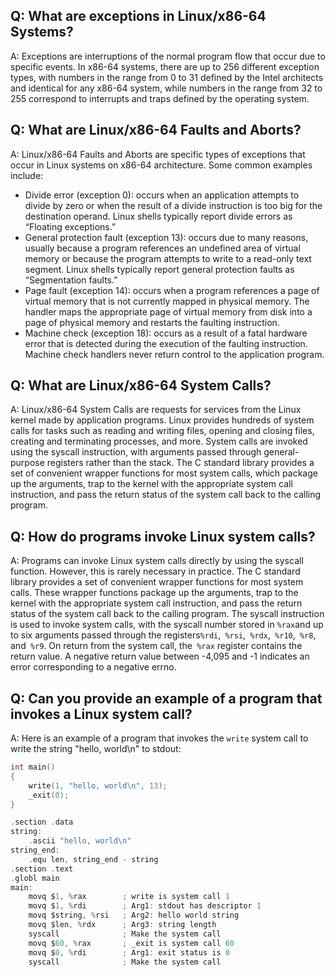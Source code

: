 ## Q: What are exceptions in Linux/x86-64 Systems?

A: Exceptions are interruptions of the normal program flow that occur due to specific events. In x86-64 systems, there are up to 256 different exception types, with numbers in the range from 0 to 31 defined by the Intel architects and identical for any x86-64 system, while numbers in the range from 32 to 255 correspond to interrupts and traps defined by the operating system.

## Q: What are Linux/x86-64 Faults and Aborts?

A: Linux/x86-64 Faults and Aborts are specific types of exceptions that occur in Linux systems on x86-64 architecture. Some common examples include:

-   Divide error (exception 0): occurs when an application attempts to divide by zero or when the result of a divide instruction is too big for the destination operand. Linux shells typically report divide errors as “Floating exceptions.”
-   General protection fault (exception 13): occurs due to many reasons, usually because a program references an undefined area of virtual memory or because the program attempts to write to a read-only text segment. Linux shells typically report general protection faults as “Segmentation faults.”
-   Page fault (exception 14): occurs when a program references a page of virtual memory that is not currently mapped in physical memory. The handler maps the appropriate page of virtual memory from disk into a page of physical memory and restarts the faulting instruction.
-   Machine check (exception 18): occurs as a result of a fatal hardware error that is detected during the execution of the faulting instruction. Machine check handlers never return control to the application program.

## Q: What are Linux/x86-64 System Calls?

A: Linux/x86-64 System Calls are requests for services from the Linux kernel made by application programs. Linux provides hundreds of system calls for tasks such as reading and writing files, opening and closing files, creating and terminating processes, and more. System calls are invoked using the syscall instruction, with arguments passed through general-purpose registers rather than the stack. The C standard library provides a set of convenient wrapper functions for most system calls, which package up the arguments, trap to the kernel with the appropriate system call instruction, and pass the return status of the system call back to the calling program.

## Q: How do programs invoke Linux system calls?

A: Programs can invoke Linux system calls directly by using the syscall function. However, this is rarely necessary in practice. The C standard library provides a set of convenient wrapper functions for most system calls. These wrapper functions package up the arguments, trap to the kernel with the appropriate system call instruction, and pass the return status of the system call back to the calling program. The syscall instruction is used to invoke system calls, with the syscall number stored in `%rax`and up to six arguments passed through the registers`%rdi`,` %rsi`,` %rdx`,` %r10`,` %r8`, and` %r9`. On return from the system call, the` %rax` register contains the return value. A negative return value between -4,095 and -1 indicates an error corresponding to a negative errno.


## Q: Can you provide an example of a program that invokes a Linux system call?

A: Here is an example of a program that invokes the `write` system call to write the string "hello, world\n" to stdout:

```c
int main()
{
    write(1, "hello, world\n", 13);
    _exit(0);
}

.section .data
string:
    .ascii "hello, world\n"
string_end:
    .equ len, string_end - string
.section .text
.globl main
main:
    movq $1, %rax        ; write is system call 1
    movq $1, %rdi        ; Arg1: stdout has descriptor 1
    movq $string, %rsi   ; Arg2: hello world string
    movq $len, %rdx      ; Arg3: string length
    syscall              ; Make the system call
    movq $60, %rax       ; _exit is system call 60
    movq $0, %rdi        ; Arg1: exit status is 0
    syscall              ; Make the system call

```

